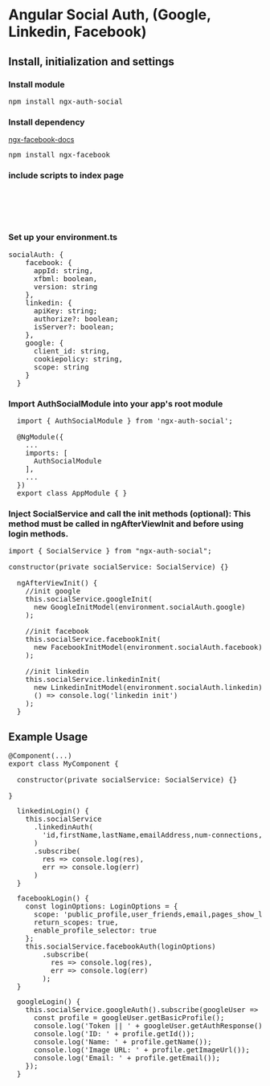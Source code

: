 # Angular Social Auth, (Google, Linkedin, Facebook)
## Install, initialization and settings

### Install module
<pre>npm install ngx-auth-social</pre>

### Install dependency
[ngx-facebook-docs](https://zyra.github.io/ngx-facebook/)

<pre>npm install ngx-facebook</pre>

### include scripts to index page
<pre>
  <script type="text/javascript" src="https://connect.facebook.net/en_US/sdk.js"></script>
  <script src="https://apis.google.com/js/platform.js"></script>
</pre>

### Set up your environment.ts
<pre>
socialAuth: {
    facebook: {
      appId: string,
      xfbml: boolean,
      version: string
    },
    linkedin: {
      apiKey: string;
      authorize?: boolean;
      isServer?: boolean;
    },
    google: {
      client_id: string,
      cookiepolicy: string,
      scope: string
    }
  }
</pre>

### Import AuthSocialModule into your app's root module
<pre>
  import { AuthSocialModule } from 'ngx-auth-social';

  @NgModule({
    ...
    imports: [
      AuthSocialModule
    ],
    ...
  })
  export class AppModule { }
</pre>

### Inject SocialService and call the init methods (optional): This method must be called in ngAfterViewInit and before using login methods.</strong>
<pre>
import { SocialService } from "ngx-auth-social";

constructor(private socialService: SocialService) {}

  ngAfterViewInit() {
    //init google
    this.socialService.googleInit(
      new GoogleInitModel(environment.socialAuth.google)
    );

    //init facebook
    this.socialService.facebookInit(
      new FacebookInitModel(environment.socialAuth.facebook)
    );

    //init linkedin
    this.socialService.linkedinInit(
      new LinkedinInitModel(environment.socialAuth.linkedin),
      () => console.log('linkedin init')
    );
  }
</pre>

## Example Usage

<pre>
@Component(...)
export class MyComponent {

  constructor(private socialService: SocialService) {}

}
</pre>

<pre>
  linkedinLogin() {
    this.socialService
      .linkedinAuth(
        'id,firstName,lastName,emailAddress,num-connections,picture-url'
      )
      .subscribe(
        res => console.log(res),
        err => console.log(err)
      )
  }
</pre>

<pre>
  facebookLogin() {
    const loginOptions: LoginOptions = {
      scope: 'public_profile,user_friends,email,pages_show_list',
      return_scopes: true,
      enable_profile_selector: true
    };
    this.socialService.facebookAuth(loginOptions)
        .subscribe(
          res => console.log(res),
          err => console.log(err)
        );
  }
</pre>

<pre>
  googleLogin() {
    this.socialService.googleAuth().subscribe(googleUser => {
      const profile = googleUser.getBasicProfile();
      console.log('Token || ' + googleUser.getAuthResponse().id_token);
      console.log('ID: ' + profile.getId());
      console.log('Name: ' + profile.getName());
      console.log('Image URL: ' + profile.getImageUrl());
      console.log('Email: ' + profile.getEmail());
    });
  }
</pre>
